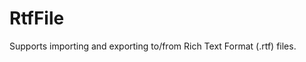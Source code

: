RtfFile
====================

Supports importing and exporting to/from Rich Text Format (.rtf) files. 